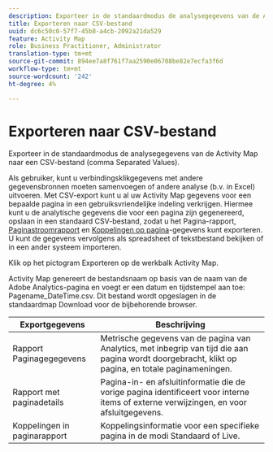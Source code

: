```yaml
---
description: Exporteer in de standaardmodus de analysegegevens van de Activity Map naar een CSV-bestand (comma Separated Values).
title: Exporteren naar CSV-bestand
uuid: dc6c50c0-57f7-45b8-a4cb-2092a21da529
feature: Activity Map
role: Business Practitioner, Administrator
translation-type: tm+mt
source-git-commit: 894ee7a8f761f7aa2590e06708be82e7ecfa3f6d
workflow-type: tm+mt
source-wordcount: '242'
ht-degree: 4%

---
```



# Exporteren naar CSV-bestand

Exporteer in de standaardmodus de analysegegevens van de Activity Map naar een CSV-bestand (comma Separated Values).

Als gebruiker, kunt u verbindingsklikgegevens met andere gegevensbronnen moeten samenvoegen of andere analyse (b.v. in Excel) uitvoeren. Met CSV-export kunt u al uw Activity Map gegevens voor een bepaalde pagina in een gebruiksvriendelijke indeling verkrijgen. Hiermee kunt u de analytische gegevens die voor een pagina zijn gegenereerd, opslaan in een standaard CSV-bestand, zodat u het Pagina-rapport, [Paginastroomrapport](/help/analyze/activity-map/activitymap-page-flow.md) en [Koppelingen op pagina](/help/analyze/activity-map/activitymap-links-report.md)-gegevens kunt exporteren. U kunt de gegevens vervolgens als spreadsheet of tekstbestand bekijken of in een ander systeem importeren.

Klik op het pictogram Exporteren op de werkbalk Activity Map.

Activity Map genereert de bestandsnaam op basis van de naam van de Adobe Analytics-pagina en voegt er een datum en tijdstempel aan toe: Pagename_DateTime.csv. Dit bestand wordt opgeslagen in de standaardmap Download voor de bijbehorende browser.

| Exportgegevens | Beschrijving |
|---|---|
| Rapport Paginagegegevens | Metrische gegevens van de pagina van Analytics, met inbegrip van tijd die aan pagina wordt doorgebracht, klikt op pagina, en totale paginameningen. |
| Rapport met paginadetails | Pagina-in- en afsluitinformatie die de vorige pagina identificeert voor interne items of externe verwijzingen, en voor afsluitgegevens. |
| Koppelingen in paginarapport | Koppelingsinformatie voor een specifieke pagina in de modi Standaard of Live. |
